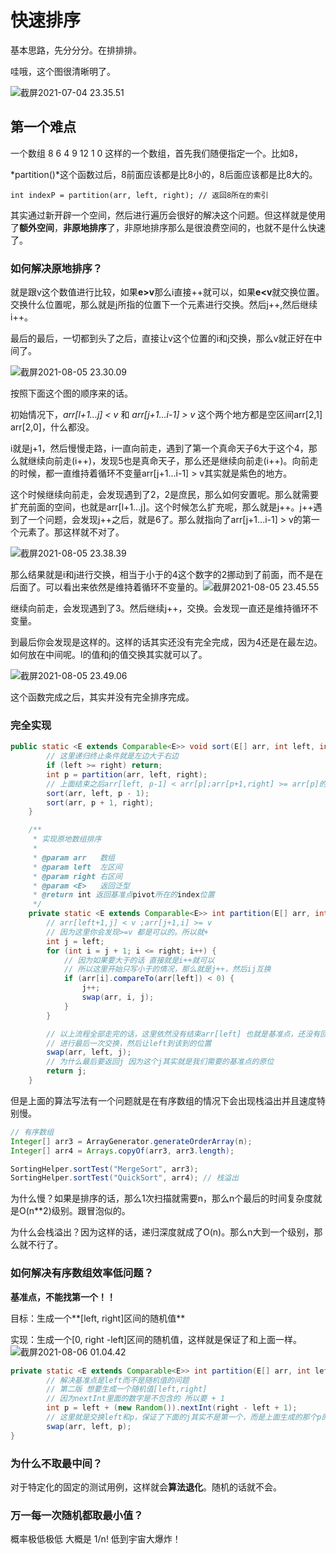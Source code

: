 # 快速排序

基本思路，先分分分。在排排排。

哇哦，这个图很清晰明了。

![截屏2021-07-04 23.35.51](https://raw.githubusercontent.com/chihokyo/image_host/master/20210704233558.png)

## 第一个难点

一个数组 8 6 4 9 12 1 0 这样的一个数组，首先我们随便指定一个。比如8，

*partition()*这个函数过后，8前面应该都是比8小的，8后面应该都是比8大的。

```
int indexP = partition(arr, left, right); // 返回8所在的索引
```

其实通过新开辟一个空间，然后进行遍历会很好的解决这个问题。但这样就是使用了**额外空间**，**非原地排序**了，非原地排序那么是很浪费空间的，也就不是什么快速了。

### 如何解决原地排序？

就是跟v这个数值进行比较，如果**e>v**那么i直接++就可以，如果**e<v**就交换位置。交换什么位置呢，那么就是j所指的位置下一个元素进行交换。然后j++,然后继续i++。

最后的最后，一切都到头了之后，直接让v这个位置的i和j交换，那么v就正好在中间了。

![截屏2021-08-05 23.30.09](https://raw.githubusercontent.com/chihokyo/image_host/master/20210805233016.png)

按照下面这个图的顺序来的话。

初始情况下，*arr[l+1...j] < v* 和 *arr[j+1...i-1] > v* 这个两个地方都是空区间arr[2,1] arr[2,0]，什么都没。

i就是j+1，然后慢慢走路，i一直向前走，遇到了第一个真命天子6大于这个4，那么就继续向前走(i++)，发现5也是真命天子，那么还是继续向前走(i++)。向前走的时候，都一直维持着循环不变量arr[j+1...i-1] > v其实就是紫色的地方。

这个时候继续向前走，会发现遇到了2，2是庶民，那么如何安置呢。那么就需要扩充前面的空间，也就是arr[l+1...j]。这个时候怎么扩充呢，那么就是j++。j++遇到了一个问题，会发现j++之后，就是6了。那么就指向了arr[j+1...i-1] > v的第一个元素了。那这样就不对了。

![截屏2021-08-05 23.38.39](https://raw.githubusercontent.com/chihokyo/image_host/master/20210805233843.png)

那么结果就是i和j进行交换，相当于小于的4这个数字的2挪动到了前面，而不是在后面了。可以看出来依然是维持着循环不变量的。![截屏2021-08-05 23.45.55](https://raw.githubusercontent.com/chihokyo/image_host/master/20210805234558.png)

继续向前走，会发现遇到了3。然后继续j++，交换。会发现一直还是维持循环不变量。

到最后你会发现是这样的。这样的话其实还没有完全完成，因为4还是在最左边。如何放在中间呢。l的值和j的值交换其实就可以了。

![截屏2021-08-05 23.49.06](https://raw.githubusercontent.com/chihokyo/image_host/master/20210805234910.png)

这个函数完成之后，其实并没有完全排序完成。

### 完全实现

```java
public static <E extends Comparable<E>> void sort(E[] arr, int left, int right) {
        // 这里递归终止条件就是左边大于右边
        if (left >= right) return;
        int p = partition(arr, left, right);
        // 上面结束之后arr[left, p-1] < arr[p];arr[p+1,right] >= arr[p]的
        sort(arr, left, p - 1);
        sort(arr, p + 1, right);
    }

    /**
     * 实现原地数组排序
     *
     * @param arr   数组
     * @param left  左区间
     * @param right 右区间
     * @param <E>   返回泛型
     * @return int 返回基准点pivot所在的index位置
     */
    private static <E extends Comparable<E>> int partition(E[] arr, int left, int right) {
        // arr[left+1,j] < v ;arr[j+1,i] >= v
        // 因为这里你会发现>=v 都是可以的。所以就+
        int j = left;
        for (int i = j + 1; i <= right; i++) {
            // 因为如果要大于的话 直接就是i++就可以
            // 所以这里开始只写小于的情况，那么就是j++，然后ij互换
            if (arr[i].compareTo(arr[left]) < 0) {
                j++;
                swap(arr, i, j);
            }
        }

        // 以上流程全部走完的话，这里依然没有结束arr[left] 也就是基准点，还没有回归原位
        // 进行最后一次交换，然后让left到该到的位置
        swap(arr, left, j);
        // 为什么最后要返回j 因为这个j其实就是我们需要的基准点的原位
        return j;
    }
```

但是上面的算法写法有一个问题就是在有序数组的情况下会出现栈溢出并且速度特别慢。

```java
// 有序数组
Integer[] arr3 = ArrayGenerator.generateOrderArray(n);
Integer[] arr4 = Arrays.copyOf(arr3, arr3.length);

SortingHelper.sortTest("MergeSort", arr3);
SortingHelper.sortTest("QuickSort", arr4); // 栈溢出
```

为什么慢？如果是排序的话，那么1次扫描就需要n，那么n个最后的时间复杂度就是O(n**2)级别。跟冒泡似的。

为什么会栈溢出？因为这样的话，递归深度就成了O(n)。那么n大到一个级别，那么就不行了。

### 如何解决有序数组效率低问题？

**基准点，不能找第一个！！**

目标：生成一个**[left, right]区间的随机值**

实现：生成一个[0, right -left]区间的随机值，这样就是保证了和上面一样。![截屏2021-08-06 01.04.42](https://raw.githubusercontent.com/chihokyo/image_host/master/20210806010447.png)

```java
private static <E extends Comparable<E>> int partition(E[] arr, int left, int right) {
        // 解决基准点是left而不是随机值的问题
        // 第二版 想要生成一个随机值[left,right]
        // 因为nextInt里面的数字是不包含的 所以要 + 1
        int p = left + (new Random()).nextInt(right - left + 1);
        // 这里就是交换left和p，保证了下面的j其实不是第一个，而是上面生成的那个p的随机
        swap(arr, left, p);
}    
```

### 为什么不取最中间？

对于特定化的固定的测试用例，这样就会**算法退化**。随机的话就不会。

### 万一每一次随机都取最小值？

概率极低极低 大概是 1/n! 低到宇宙大爆炸！

